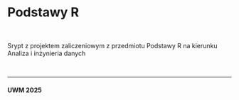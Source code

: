 # Podstawy R

<br>

Srypt z projektem zaliczeniowym z przedmiotu Podstawy R na kierunku Analiza i inżynieria danych

<br>

-------------

#### UWM 2025
